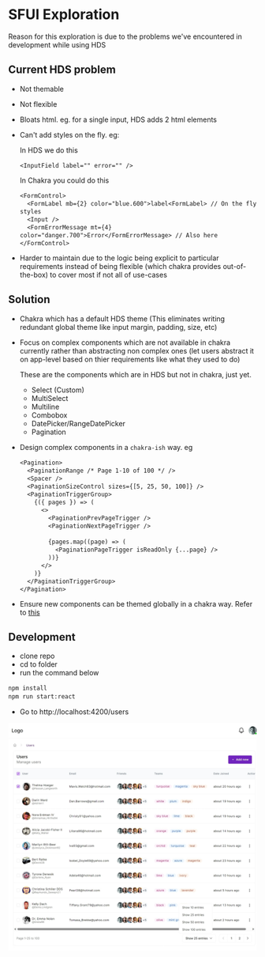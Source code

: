 # SFUI Exploration

Reason for this exploration is due to the problems we've encountered in development while using HDS

## Current HDS problem

- Not themable
- Not flexible
- Bloats html. eg. for a single input, HDS adds 2 html elements
- Can't add styles on the fly. eg:

  In HDS we do this

  ```tsx
  <InputField label="" error="" />
  ```

  In Chakra you could do this

  ```tsx
  <FormControl>
    <FormLabel mb={2} color="blue.600">label<FormLabel> // On the fly styles
    <Input />
    <FormErrorMessage mt={4} color="danger.700">Error</FormErrorMessage> // Also here
  </FormControl>
  ```

- Harder to maintain due to the logic being explicit to particular requirements instead of being flexible (which chakra provides out-of-the-box) to cover most if not all of use-cases

## Solution

- Chakra which has a default HDS theme (This eliminates writing redundant global theme like input margin, padding, size, etc)
- Focus on complex components which are not available in chakra currently rather than abstracting non complex ones (let users abstract it on app-level based on thier requirements like what they used to do)

  These are the components which are in HDS but not in chakra, just yet.

  - Select (Custom)
  - MultiSelect
  - Multiline
  - Combobox
  - DatePicker/RangeDatePicker
  - Pagination

- Design complex components in a `chakra-ish` way. eg

  ```tsx
  <Pagination>
    <PaginationRange /* Page 1-10 of 100 */ />
    <Spacer />
    <PaginationSizeControl sizes={[5, 25, 50, 100]} />
    <PaginationTriggerGroup>
      {({ pages }) => (
        <>
          <PaginationPrevPageTrigger />
          <PaginationNextPageTrigger />

          {pages.map((page) => (
            <PaginationPageTrigger isReadOnly {...page} />
          ))}
        </>
      )}
    </PaginationTriggerGroup>
  </Pagination>
  ```

- Ensure new components can be themed globally in a chakra way. Refer to [this](https://chakra-ui.com/docs/components/alert/theming)

## Development

- clone repo
- cd to folder
- run the command below

```bash
npm install
npm run start:react
```

- Go to http://localhost:4200/users

![screenshot](/docs/screenshot.jpeg)
